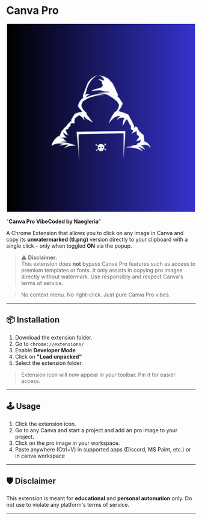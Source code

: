 # Canva Pro
<p align="center">
  <img src="logo1.png" alt="Logo" width="500">
</p>

"**Canva Pro VibeCoded by Naegleria**"

A Chrome Extension that allows you to click on any image in Canva and copy its **unwatermarked (tl.png)** version directly to your clipboard with a single click – only when toggled **ON** via the popup.
> ⚠️ **Disclaimer**:  
> This extension does **not** bypass Canva Pro features such as access to premium templates or fonts. It only assists in copying pro images directly without watermark. Use responsibly and respect Canva's terms of service.


> No context menu. No right-click. Just pure Canva Pro vibes.

---

## 📦 Installation

1. Download the extension folder.
2. Go to `chrome://extensions/`
3. Enable **Developer Mode**
4. Click on **"Load unpacked"**
5. Select the extension folder.

> Extension icon will now appear in your toolbar. Pin it for easier access.

---

## 🕹️ Usage

1. Click the extension icon.
2. Go to any Canva and start a project and add an pro image to your project.
3. Click on the pro image in your workspace.
4. Paste anywhere (Ctrl+V) in supported apps (Discord, MS Paint, etc.) or in canva workspace

---

## 🛡️ Disclaimer

This extension is meant for **educational** and **personal automation** only. Do not use to violate any platform's terms of service.

---

